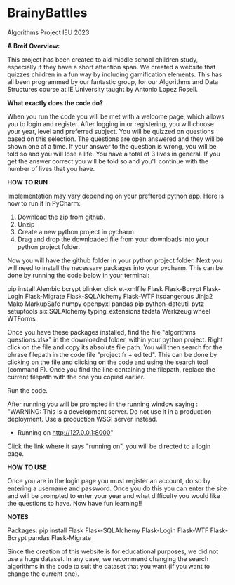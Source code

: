 # BrainyBattles

Algorithms Project IEU 2023

**A Breif Overview:**

This project has been created to aid middle school children study, especially if they have a short attention span. We created a website that quizzes children in a fun way by including gamification elements. This has all been programmed by our fantastic group, for our Algorithms and Data Structures course at IE University taught by Antonio Lopez Rosell. 

**What exactly does the code do?**

When you run the code you will be met with a welcome page, which allows you to login and register. After logging in or registering, you will choose your year, level and preferred subject. You will be quizzed on questions based on this selection. The questions are open answered and they will be shown one at a time. If your answer to the question is wrong, you will be told so and you will lose a life. You have a total of 3 lives in general. If you get the answer correct you will be told so and you'll continue with the number of lives that you have.

**HOW TO RUN**

Implementation may vary depending on your preffered python app. Here is how to run it in PyCharm:

1. Download the zip from github.
2. Unzip
3. Create a new python project in pycharm.
4. Drag and drop the downloaded file from your downloads into your python project folder.

Now you will have the github folder in your python project folder. Next you will need to install the necessary packages into your pycharm. This can be done by running the code below in your terminal:

pip install Alembic bcrypt blinker click et-xmlfile Flask Flask-Bcrypt Flask-Login Flask-Migrate Flask-SQLAlchemy Flask-WTF itsdangerous  Jinja2 Mako MarkupSafe numpy openpyxl pandas pip python-dateutil pytz setuptools six SQLAlchemy  typing_extensions tzdata Werkzeug wheel WTForms

Once you have these packages installed, find the file "algorithms questions.xlsx" in the downloaded folder, within your python project. Right click on the file and copy its absolute file path. You will then search for the phrase filepath in the code file "project fr + edited". This can be done by clicking on the file and clicking on the code and using the search tool (command F). Once you find the line containing the filepath, replace the current filepath with the one you copied earlier. 

Run the code.

After running you will be prompted in the running window saying : "WARNING: This is a development server. Do not use it in a production deployment. Use a production WSGI server instead.
 * Running on http://127.0.0.1:8000"

Click the link where it says "running on", you will be directed to a login page.


**HOW TO USE**

Once you are in the login page you must register an account, do so by entering a username and password. Once you do this you can enter the site and will be prompted to enter your year and what difficulty you would like the questions to have. Now have fun learning!!

**NOTES**

Packages:
pip install Flask Flask-SQLAlchemy Flask-Login Flask-WTF Flask-Bcrypt pandas Flask-Migrate


Since the creation of this website is for educational purposes, we did not use a huge dataset. In any case, we recommend changing the search algorithms in the code to suit the dataset that you want (if you want to change the current one).
